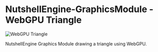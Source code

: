 # NutshellEngine-GraphicsModule - WebGPU Triangle
![WebGPU Triangle](https://i.imgur.com/JL5xlsl.png)

NutshellEngine Graphics Module drawing a triangle using WebGPU.